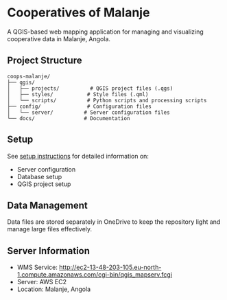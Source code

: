 # Cooperatives of Malanje

A QGIS-based web mapping application for managing and visualizing cooperative data in Malanje, Angola.

## Project Structure

```
coops-malanje/
├── qgis/
│   ├── projects/          # QGIS project files (.qgs)
│   ├── styles/           # Style files (.qml)
│   └── scripts/          # Python scripts and processing scripts
├── config/               # Configuration files
│   └── server/          # Server configuration files
└── docs/                # Documentation
```

## Setup

See [setup instructions](docs/setup.md) for detailed information on:
- Server configuration
- Database setup
- QGIS project setup

## Data Management

Data files are stored separately in OneDrive to keep the repository light and manage large files effectively.

## Server Information

- WMS Service: http://ec2-13-48-203-105.eu-north-1.compute.amazonaws.com/cgi-bin/qgis_mapserv.fcgi
- Server: AWS EC2
- Location: Malanje, Angola 